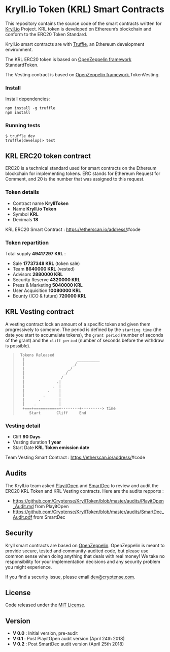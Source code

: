 # Kryll.io Token (KRL) Smart Contracts

This repository contains the  source code of the smart contracts written for [Kryll.io](https://kryll.io) Project. KRL token is developed on Ethereum’s blockchain and conform to the ERC20 Token Standard.


Kryll.io smart contracts are  with [Truffle](https://github.com/ConsenSys/truffle), an Ethereum development environment. 


The KRL ERC20 token is based on [OpenZeppelin framework ](https://github.com/OpenZeppelin/zeppelin-solidity) StandardToken.

The Vesting contract is based on [OpenZeppelin framework ](https://github.com/OpenZeppelin/zeppelin-solidity) TokenVesting.


### Install

Install dependencies:
```
npm install -g truffle
npm install
```

### Running tests

```
$ truffle dev
truffle(develop)> test
```


## KRL ERC20 token contract

ERC20 is a technical standard used for smart contracts on the Ethereum blockchain for implementing tokens. ERC stands for Ethereum Request for Comment, and 20 is the number that was assigned to this request.

### Token details

  - Contract name **KryllToken**
  - Name **Kryll.io Token**
  - Symbol **KRL**
  - Decimals **18**

KRL ERC20 Smart Contract : https://etherscan.io/address/<todo>#code


### Token repartition

  Total supply **49417297 KRL** :
  
  - Sale **17737348 KRL** (token sale)
  - Team **8640000 KRL** (vested)
  - Advisors **2880000 KRL**
  - Security Reserve **4320000 KRL**
  - Press & Marketing **5040000 KRL**
  - User Acquisition **10080000 KRL**
  - Bounty (ICO & future) **720000 KRL**


## KRL Vesting contract

A vesting contract lock an amount of a specific token and given them progressively to someone. The period is defined by the `starting time` (the date you start to accumulate tokens), the `grant period` (number of seconds of the grant) and the `cliff period` (number of seconds before the withdraw is possible).

> ```
>  Tokens Released
>   |                       __________ 	
>   |                     _/ 				
>   |                   _/  
>   |                 _/
>   |                /
>   |              .|
>   |            .  |
>   |          .    |
>   |        .      |
>   |      .        |
>   |    .          |
>   +===+===========+--------+---------> time
>      Start       Cliff     End
> ```


### Vesting detail

  - Cliff **90 Days**
  - Vesting duration **1 year**
  - Start Date **KRL Token emission date**

Team Vesting Smart Contract : https://etherscan.io/address/<todo>#code


## Audits
The Kryll.io team asked [PlayitOpen](http://www.playitopen.org) and [SmartDec](https://smartcontracts.smartdec.net/) to review and audit the ERC20 KRL Token and KRL Vesting contracts. Here are the audits repports :

  - https://github.com/Cryptense/KryllToken/blob/master/audits/PlayitOpen_Audit.md from PlayitOpen
  - https://github.com/Cryptense/KryllToken/blob/master/audits/SmartDec_Audit.pdf from SmartDec


## Security
Kryll smart contracts are based on [OpenZeppelin](https://github.com/OpenZeppelin/zeppelin-solidity/).
OpenZeppelin is meant to provide secure, tested and community-audited code, but please use common sense when doing anything that deals with real money! We take no responsibility for your implementation decisions and any security problem you might experience.

If you find a security issue, please email [dev@cryptense.com](mailto:dev@cryptense.com).


## License
Code released under the [MIT License](https://github.com/Productivist/productivist-token/blob/master/LICENSE).


## Version

  - **V 0.0** : Initial version, pre-audit
  - **V 0.1** : Post PlayitOpen audit version (April 24th 2018)
  - **V 0.2** : Post SmartDec audit version (April 25th 2018)
